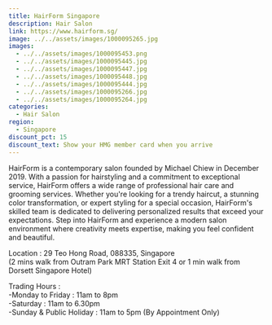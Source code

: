 ```yaml
---
title: HairForm Singapore
description: Hair Salon
link: https://www.hairform.sg/
image: ../../assets/images/1000095265.jpg
images:
  - ../../assets/images/1000095453.png
  - ../../assets/images/1000095445.jpg
  - ../../assets/images/1000095447.jpg
  - ../../assets/images/1000095448.jpg
  - ../../assets/images/1000095444.jpg
  - ../../assets/images/1000095266.jpg
  - ../../assets/images/1000095264.jpg
categories:
  - Hair Salon
region:
  - Singapore
discount_pct: 15
discount_text: Show your HMG member card when you arrive
---
```

HairForm is a contemporary salon founded by Michael Chiew in December 2019. With a passion for hairstyling and a commitment to exceptional service, HairForm offers a wide range of professional hair care and grooming services. Whether you're looking for a trendy haircut, a stunning color transformation, or expert styling for a special occasion, HairForm's skilled team is dedicated to delivering personalized results that exceed your expectations. Step into HairForm and experience a modern salon environment where creativity meets expertise, making you feel confident and beautiful.

Location : 29 Teo Hong Road, 088335, Singapore\
(2 mins walk from Outram Park MRT Station Exit 4 or 1 min walk from Dorsett Singapore Hotel)

Trading Hours :\
-Monday to Friday : 11am to 8pm\
-Saturday : 11am to 6.30pm\
-Sunday & Public Holiday : 11am to 5pm (By Appointment Only)

